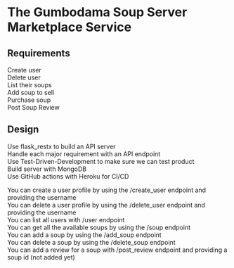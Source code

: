 # The Gumbodama Soup Server Marketplace Service
 
 
## Requirements
Create user\
Delete user\
List their soups\
Add soup to sell\
Purchase soup\
Post Soup Review
 
## Design
Use flask_restx to build an API server\
Handle each major requirement with an API endpoint\
Use Test-Driven-Development to make sure we can test product\
Build server with MongoDB\
Use GitHub actions with Heroku for CI/CD

You can create a user profile by using the /create_user endpoint and providing the username\
You can delete a user profile by using the /delete_user endpoint and providing the username\
You can list all users with /user endpoint\
You can get all the available soups by using the /soup endpoint\
You can add a soup by using the /add_soup endpoint\
You can delete a soup by using the /delete_soup endpoint\
You can add a review for a soup with /post_review endpoint and providing a soup id (not added yet)
